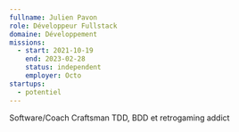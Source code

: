 ```yaml
---
fullname: Julien Pavon
role: Développeur Fullstack
domaine: Développement
missions:
  - start: 2021-10-19
    end: 2023-02-28
    status: independent
    employer: Octo
startups:
  - potentiel
---
```


Software/Coach Craftsman
TDD, BDD et retrogaming addict

